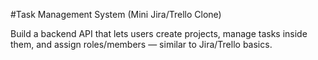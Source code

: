 
#Task Management System (Mini Jira/Trello Clone)

Build a backend API that lets users create projects, manage tasks inside them, and assign roles/members — similar to Jira/Trello basics.
